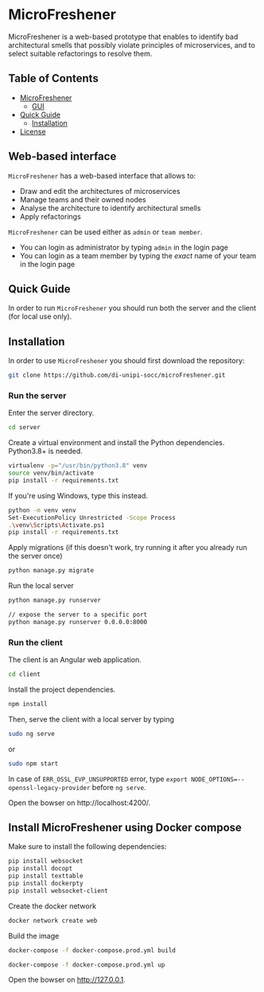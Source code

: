 # MicroFreshener

MicroFreshener is a web-based prototype that enables to identify bad architectural smells that possibly violate principles of microservices, and to select suitable refactorings to resolve them.


## Table of Contents
- [MicroFreshener](#microfreshener-architecture)
  * [GUI](#web-based-interface)
  <!-- * [Internal architecture](#internal-architecture) -->
- [Quick Guide](#quick-guide)
  * [Installation](#installation)
  <!-- * [Example of usage](#example-of-usage) -->
- [License](#license)

## Web-based interface
`MicroFreshener` has a web-based interface that allows to:
- Draw and edit the architectures of microservices
- Manage teams and their owned nodes
- Analyse the architecture to identify architectural smells
- Apply refactorings

`MicroFreshener` can be used either as `admin` or `team member`.
- You can login as administrator by typing `admin` in the login page
- You can login as a team member by typing the _exact_ name of your team in the login page


<!--Examples of the web-based interface is shown below.
![](./docs/demo.gif)-->

## Quick Guide
In order to run `MicroFreshener` you should run both the server and the client (for local use only).

## Installation
In order to use `MicroFreshener` you should first download the repository:

```bash
git clone https://github.com/di-unipi-socc/microFreshener.git
```

### Run the server
Enter the server directory.

```bash
cd server
```

Create a virtual environment and install the Python dependencies. Python3.8+ is needed.

```bash
virtualenv -p="/usr/bin/python3.8" venv  
source venv/bin/activate 
pip install -r requirements.txt 
```

If you're using Windows, type this instead.

```bash
python -m venv venv  
Set-ExecutionPolicy Unrestricted -Scope Process
.\venv\Scripts\Activate.ps1
pip install -r requirements.txt
```

Apply migrations (if this doesn't work, try running it after you already run the server once)

```bash
python manage.py migrate

```

Run the local server

```bash
python manage.py runserver

// expose the server to a specific port
python manage.py runserver 0.0.0.0:8000

```

###  Run the client
The client is an Angular web application.

```bash
cd client
```

Install the project dependencies.

```bash
npm install
```

Then, serve the client with a local server by typing

```bash
sudo ng serve
```
or
```bash
sudo npm start
```

[comment]: <> (// deploy on production host "neri.di.unipi.it")
[comment]: <> (ng serve --host neri.di.unipi.it -c production)

In case of `ERR_OSSL_EVP_UNSUPPORTED` error, type `export NODE_OPTIONS=--openssl-legacy-provider` before `ng serve`.

Open the bowser on http://localhost:4200/.


## Install MicroFreshener using Docker compose

Make sure to install the following dependencies:

```bash
pip install websocket
pip install docopt
pip install texttable
pip install dockerpty
pip install websocket-client
```

Create the docker network
```bash
docker network create web
```
Build the image

```bash
docker-compose -f docker-compose.prod.yml build
```

```bash
docker-compose -f docker-compose.prod.yml up
```

Open the bowser on http://127.0.0.1.
